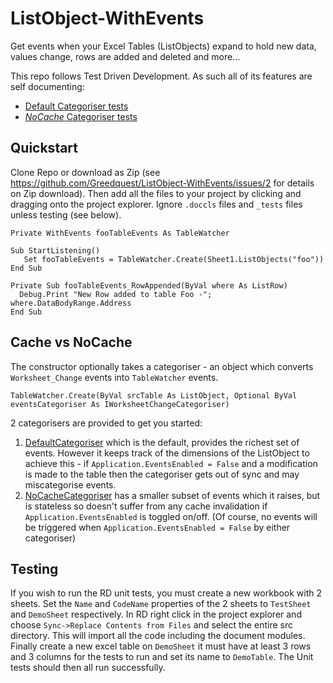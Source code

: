 # ListObject-WithEvents

Get events when your Excel Tables (ListObjects) expand to hold new data, values change, rows are added and deleted and more...

This repo follows Test Driven Development. As such all of its features are self documenting:

 - [Default Categoriser tests](src/Watcher_DefaultCat_tests.bas)
 - [_NoCache_ Categoriser tests](src/Watcher_NoCacheCat_tests.bas)

## Quickstart
Clone Repo or download as Zip (see https://github.com/Greedquest/ListObject-WithEvents/issues/2 for details on Zip download). Then add all the files to your project by clicking and dragging onto the project explorer. Ignore `.doccls` files and `_tests` files unless testing (see below).

```vba
Private WithEvents fooTableEvents As TableWatcher

Sub StartListening()
   Set fooTableEvents = TableWatcher.Create(Sheet1.ListObjects("foo"))
End Sub

Private Sub fooTableEvents_RowAppended(ByVal where As ListRow)
  Debug.Print "New Row added to table Foo -"; where.DataBodyRange.Address
End Sub
```

## Cache vs NoCache
The constructor optionally takes a categoriser  - an object which converts `Worksheet_Change` events into `TableWatcher` events.
```vba
TableWatcher.Create(ByVal srcTable As ListObject, Optional ByVal eventsCategoriser As IWorksheetChangeCategoriser)
```
2 categorisers are provided to get you started:
 1. [DefaultCategoriser](src/DefaultCategoriser.cls) which is the default, provides the richest set of events. However it keeps track of the dimensions of the ListObject to achieve this -  if `Application.EventsEnabled = False` and a modification is made to the table then the categoriser gets out of sync and may miscategorise events.
 2. [NoCacheCategoriser](src/NoCacheCategoriser.cls) has a smaller subset of events which it raises, but is stateless so doesn't suffer from any cache invalidation if `Application.EventsEnabled` is toggled on/off. (Of course, no events will be triggered when `Application.EventsEnabled = False` by either categoriser)

## Testing
If you wish to run the RD unit tests, you must create a new workbook with 2 sheets. Set the `Name` and `CodeName` properties of the 2 sheets to `TestSheet` and `DemoSheet` respectively. In RD right click in the project explorer and choose `Sync->Replace Contents from Files` and select the entire src directory. This will import all the code including the document modules. Finally create a new excel table on `DemoSheet` it must have at least 3 rows and 3 columns for the tests to run and set its name to `DemoTable`. The Unit tests should then all run successfully.
